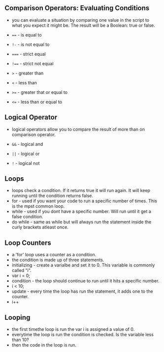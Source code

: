 ## Comparison Operators: Evaluating Conditions
- you can evaluate a situation by comparing one value in the script to what you expect it might be. The result will be a Boolean: true or false.




- `==` - is equal to
- `!-` - is not equal to
- `===` - strict equal
- `!==` - strict not equal
- `>` - greater than
- `<` - less than
- `>=` - greater that or equal to
- `<=` - less than or equal to


## Logical Operator
- logical operators allow you to compare the result of more than on comparison operator.

- `&&` - logical and
- `||` - logical or
- `!` - logical not

## Loops
- loops check a condition. If it returns true it will run again. It will keep running until the condition returns false.
- for - used if you want your code to run a specific number of times. This is the mpst common loop. 
- while - used if you dont have a specific number. Will run until it get a false condition.
- do while - same as while but will always run the statement inside the curly brackets atleast once.

## Loop Counters
- a 'for' loop uses a counter as a condition.
- the condition is made up of three statements.
- initializing - create a varialbe and set it to 0. This variable is commonly called "i".
- var i = 0;
- condition - the loop should continue to run until it hits a specific number.
- i < 10;
- update - every time the loop has run the statement, it adds one to the counter.
- i++

## Looping
- the first timethe loop is run the var i is assigned a value of 0.
- everytime the loop is run the condition is checked. Is the variable less than 10?
-  then the code in the loop is run.
